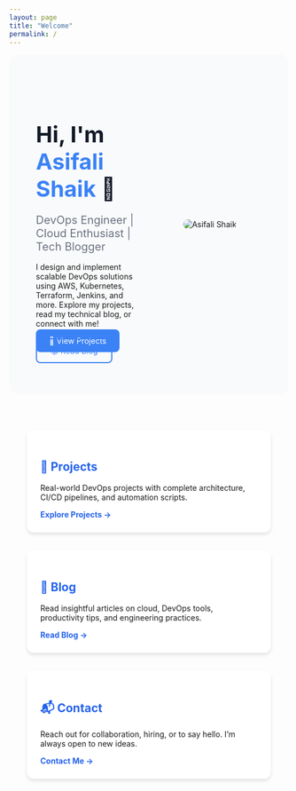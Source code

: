 ```yaml
---
layout: page
title: "Welcome"
permalink: /
---
```


<section class="hero">
  <div class="hero-content">
    <h1>Hi, I'm <span class="highlight">Asifali Shaik</span> 👋</h1>
    <p class="subtitle">DevOps Engineer | Cloud Enthusiast | Tech Blogger</p>
    <p>
      I design and implement scalable DevOps solutions using AWS, Kubernetes, Terraform, Jenkins, and more.
      Explore my projects, read my technical blog, or connect with me!
    </p>
    <div class="hero-buttons">
      <a href="/projects" class="btn">🚀 View Projects</a>
      <a href="/blog" class="btn btn-outline">📚 Read Blog</a>
    </div>
  </div>
  <div class="hero-image">
    <img src="/assets/images/hero-light.png" alt="Asifali Shaik" />
  </div>
</section>

<section class="features">
  <div class="feature">
    <h2>🔧 Projects</h2>
    <p>Real-world DevOps projects with complete architecture, CI/CD pipelines, and automation scripts.</p>
    <a href="/projects">Explore Projects →</a>
  </div>
  <div class="feature">
    <h2>📝 Blog</h2>
    <p>Read insightful articles on cloud, DevOps tools, productivity tips, and engineering practices.</p>
    <a href="/blog">Read Blog →</a>
  </div>
  <div class="feature">
    <h2>📬 Contact</h2>
    <p>Reach out for collaboration, hiring, or to say hello. I’m always open to new ideas.</p>
    <a href="/contact">Contact Me →</a>
  </div>
</section>

<style>
.hero {
  display: flex;
  flex-wrap: wrap;
  align-items: center;
  padding: 3rem 2rem;
  background: #f9fafb;
  border-radius: 16px;
}
.hero-content {
  flex: 1;
  padding: 1rem;
}
.hero h1 {
  font-size: 2.5rem;
  margin-bottom: 1rem;
  color: #111827;
}
.hero .highlight {
  color: #3b82f6;
}
.hero .subtitle {
  color: #6b7280;
  font-size: 1.25rem;
  margin-bottom: 1rem;
}
.hero-buttons .btn {
  padding: 0.75rem 1.5rem;
  background: #3b82f6;
  color: #fff;
  text-decoration: none;
  border-radius: 8px;
  margin-right: 1rem;
}
.hero-buttons .btn-outline {
  background: transparent;
  border: 2px solid #3b82f6;
  color: #3b82f6;
}
.hero-image {
  flex: 1;
  padding: 1rem;
  text-align: center;
}
.hero-image img {
  max-width: 100%;
  height: auto;
  border-radius: 12px;
}
.features {
  display: flex;
  flex-wrap: wrap;
  justify-content: space-around;
  padding: 3rem 1rem;
}
.feature {
  flex: 1 1 300px;
  margin: 1rem;
  padding: 1.5rem;
  background: #ffffff;
  border-radius: 12px;
  box-shadow: 0 4px 6px rgba(0,0,0,0.1);
}
.feature h2 {
  color: #2563eb;
}
.feature a {
  color: #2563eb;
  text-decoration: none;
  font-weight: bold;
}
</style>
